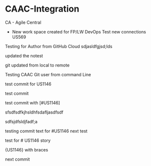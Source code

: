 # CAAC-Integration

CA - Agile Central
  -  New work space created for FP/LW DevOps
Test new connections US569

Testing for Author from GitHub Cloud
sdjasldfgjsd;lds

updated the notest


git updated from local to remote

Testing CAAC Git user from command Line


test commit for US1146


test commit 

test commit with [#US1146] 


sfsdfsdfkjhsldhfsdafljasdfsdf


sdfsjdfsldjfadf;a

testing commit
text for #US1146
 next test


test for # US1146 story


{US1146} with braces


next commit
